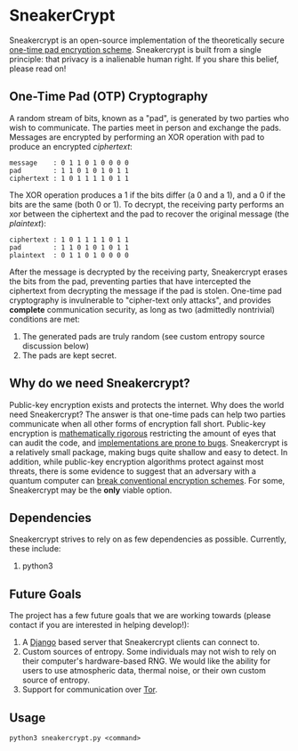 # SneakerCrypt
Sneakercrypt is an open-source implementation of the theoretically secure [one-time pad encryption scheme](https://en.wikipedia.org/wiki/One-time_pad). Sneakercrypt is built from a single principle: that privacy is a inalienable human right. If you share this belief, please read on!

##  One-Time Pad (OTP) Cryptography
A random stream of bits, known as a "pad", is generated by two parties who wish to communicate. The parties meet in person and exchange the pads. Messages are encrypted by performing an XOR operation with pad to produce an encrypted *ciphertext*:

	message    : 0 1 1 0 1 0 0 0 0
	pad        : 1 1 0 1 0 1 0 1 1
	ciphertext : 1 0 1 1 1 1 0 1 1

The XOR operation produces a 1 if the bits differ (a 0 and a 1), and a 0 if the bits are the same (both 0 or 1). To decrypt, the receiving party performs an xor between the ciphertext and the pad to recover the original message (the *plaintext*):

	ciphertext : 1 0 1 1 1 1 0 1 1
	pad        : 1 1 0 1 0 1 0 1 1
	plaintext  : 0 1 1 0 1 0 0 0 0

After the message is decrypted by the receiving party, Sneakercrypt erases the bits from the pad, preventing parties that have intercepted the ciphertext from decrypting the message if the pad is stolen. One-time pad cryptography is invulnerable to "cipher-text only attacks", and provides **complete** communication security, as long as two (admittedly nontrivial) conditions are met:

1. The generated pads are truly random (see custom entropy source discussion below)
2. The pads are kept secret.

## Why do we need Sneakercrypt?
Public-key encryption exists and protects the internet. Why does the world need Sneakercrypt? The answer is that one-time pads can help two parties communicate when all other forms of encryption fall short. Public-key encryption is [mathematically rigorous](https://en.wikipedia.org/wiki/RSA_%28algorithm%29#Key_generation) restricting the amount of eyes that can audit the code, and [implementations are prone to bugs](https://en.wikipedia.org/wiki/Heartbleed). Sneakercrypt is a relatively small package, making bugs quite shallow and easy to detect. In addition, while public-key encryption algorithms protect against most threats, there is some evidence to suggest that an adversary with a quantum computer can [break conventional encryption schemes](https://en.wikipedia.org/wiki/Shor%27s_algorithm). For some, Sneakercrypt may be the **only** viable option.    

## Dependencies
Sneakercrypt strives to rely on as few dependencies as possible. Currently, these include:

1. python3

## Future Goals
The project has a few future goals that we are working towards (please contact if you are interested in helping develop!):

1. A [Django](https://djangoproject.com/) based server that Sneakercrypt clients can connect to.
2. Custom sources of entropy. Some individuals may not wish to rely on their computer's hardware-based RNG. We would like the ability for users to use atmospheric data, thermal noise, or their own custom source of entropy.
3. Support for communication over [Tor]("https://www.torproject.org/"). 

## Usage
	python3 sneakercrypt.py <command>
